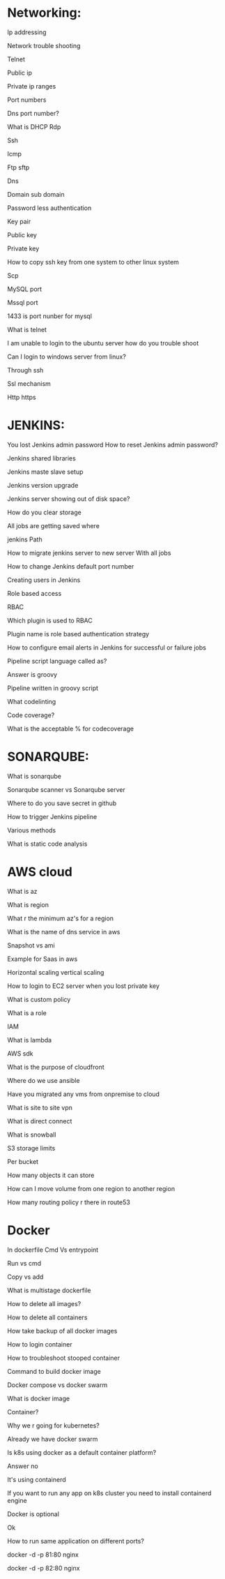 
Networking:
=============================
Ip addressing

Network trouble shooting

Telnet

Public ip

Private ip ranges

Port numbers

Dns port number?

What is DHCP
Rdp

Ssh

Icmp

Ftp sftp

Dns

Domain sub domain

Password less authentication

Key pair

Public key

Private key

How to copy ssh key from one system to other linux system

Scp

MySQL port

Mssql port

1433 is port nunber for mysql

What is telnet

I am unable to login to the ubuntu server how do you trouble shoot

Can I login to windows server from linux?

Through ssh

Ssl mechanism

Http https


JENKINS:
====================================

You lost Jenkins admin password How to reset Jenkins admin password?

Jenkins shared libraries

Jenkins maste slave setup

Jenkins version upgrade

Jenkins server showing out of disk space?

How do you clear storage

All jobs are getting saved where

jenkins Path

How to migrate jenkins server to new server With all jobs

How to change Jenkins default port number

Creating users in Jenkins

Role based access

RBAC

Which plugin is used to RBAC

Plugin name is role based authentication strategy

How to configure email alerts in Jenkins for successful or failure jobs

Pipeline script language called as?

Answer is groovy

Pipeline written in groovy script

What codelinting

Code coverage?

What is the acceptable % for codecoverage


SONARQUBE:
===================================
What is sonarqube

Sonarqube scanner vs Sonarqube server

Where to do you save secret in github

How to trigger Jenkins pipeline

Various methods

What is static code analysis






AWS cloud
===================

What is az

What is region

What r the minimum az's for a region

What is the name of dns service in aws

Snapshot vs ami

Example for Saas in aws

Horizontal scaling vertical scaling

How to login to EC2 server when you lost private key

What is custom policy

What is a role

IAM

What is lambda

AWS sdk

What is the purpose of cloudfront

Where do we use ansible

Have you migrated any vms from onpremise to cloud

What is site to site vpn

What is direct connect

What is snowball

S3 storage limits

Per bucket

How many objects it can store

How can I move volume from one region to another region

How many routing policy r there in route53




Docker
==================
In dockerfile Cmd Vs entrypoint

Run vs cmd

Copy vs add

What is multistage dockerfile

How to delete all images?

How to delete all containers

How take backup of all docker images

How to login container

How to troubleshoot stooped container

Command to build docker image

Docker compose vs docker swarm

What is docker image

Container?

Why we r going for kubernetes?

Already we have docker swarm

Is k8s using docker as a default container platform?

Answer no

It's using containerd

If you want to run any app on k8s cluster you need to install containerd engine

Docker is optional

Ok

How to run same application on different ports?

docker -d -p 81:80 nginx


docker -d -p 82:80 nginx



